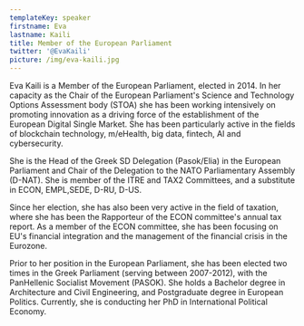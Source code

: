 ```yaml
---
templateKey: speaker
firstname: Eva
lastname: Kaili
title: Member of the European Parliament
twitter: '@EvaKaili'
picture: /img/eva-kaili.jpg
---
```

Eva Kaili is a Member of the European Parliament, elected in 2014. In her capacity as the Chair of the European Parliament's Science and Technology Options Assessment body (STOA) she has been working intensively on promoting innovation as a driving force of the establishment of the European Digital Single Market. She has been particularly active in the fields of blockchain technology, m/eHealth, big data, fintech, AI and cybersecurity. 

She is the Head of the Greek SD Delegation (Pasok/Elia) in the European Parliament and Chair of the Delegation to the NATO Parliamentary Assembly (D-NAT). She is member of the ITRE and TAX2 Committees, and a substitute in ECON, EMPL,SEDE, D-RU, D-US.

Since her election, she has also been very active in the field of taxation, where she has been the Rapporteur of the ECON committee's annual tax report. As a member of the ECON committee, she has been focusing on EU's financial integration and the management of the financial crisis in the Eurozone.  

Prior to her position in the European Parliament, she has been elected two times in the Greek Parliament (serving between 2007-2012), with the PanHellenic Socialist Movement (PASOK). She holds a Bachelor degree in Architecture and Civil Engineering, and Postgraduate degree in European Politics. Currently, she is conducting her PhD in International Political Economy.
